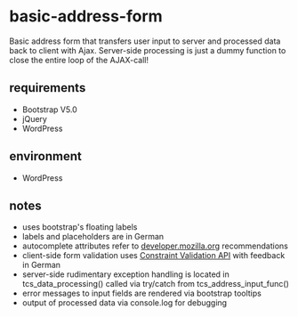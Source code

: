 # basic-address-form
Basic address form that transfers user input to server and processed data back to client with Ajax. Server-side processing is just a dummy function to close the entire loop of the AJAX-call!
## requirements
 - Bootstrap V5.0
 - jQuery
 - WordPress
## environment
- WordPress
## notes
- uses bootstrap's floating labels
- labels and placeholders are in German
- autocomplete attributes refer to [developer.mozilla.org](https://developer.mozilla.org/en-US/docs/Web/HTML/Attributes/autocomplete) recommendations
- client-side form validation uses [Constraint Validation API](https://developer.mozilla.org/en-US/docs/Web/HTML/Constraint_validation) with feedback in German
- server-side rudimentary exception handling is located in tcs_data_processing() called via try/catch from tcs_address_input_func()
- error messages to input fields are rendered via bootstrap tooltips
- output of processed data via console.log for debugging
